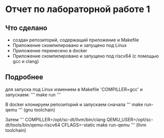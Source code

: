 # Отчет по лабораторной работе 1

## Что сделано

- создан репозиторий, содержащий приложение и Makefile
- Приложение скомпилировано и запущено под Linux
- Приложение перенесено в docker
- Приложение скомпилировано и запущено под riscv64 (c помощью gcc и clang)

## Подробнее

для запуска под Linux измением в Makefile 'COMPILLER=gcc' и запускаем:
'''
make run
'''

В docker клонируем репозиторий и запускаем сначала
'''
make run-qemu
'''
(gnu toolchain)

Затем
'''
COMPILLER=/opt/sc-dt/llvm/bin/clang QEMU_USER=/opt/sc-dt/tools/bin/qemu-riscv64 CFLAGS=-static make run-qemu
'''
(llvm toolchain)
